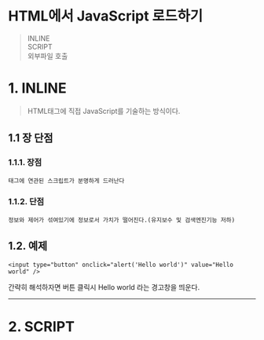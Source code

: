 HTML에서 JavaScript 로드하기
=======================
> INLINE  
> SCRIPT  
> 외부파일 호출  


# 1. INLINE
> HTML태그에 직접 JavaScript를 기술하는 방식이다.
## 1.1 장 단점
### 1.1.1. 장점
```
태그에 연관된 스크립트가 분명하게 드러난다
```
### 1.1.2. 단점
```
정보와 제어가 섞여있기에 정보로서 가치가 떨어진다.(유지보수 및 검색엔진기능 저하)
```      
## 1.2. 예제
```
<input type="button" onclick="alert('Hello world')" value="Hello world" />
```   
간략히 해석하자면 버튼 클릭시 Hello world 라는 경고창을 띄운다.
***
# 2. SCRIPT
> <script>태그 안에 JavaScript를 기술하는 방식
## 2.1. 장 단점
### 2.1.1. 장점
```
HTML 태그와 JS코드를 분리하여 INLINE의 단점을 어느정도 해소화
```
## 2.2. 예제
### 2.2.1. 코드
```
<body>
    <input type="button" id="hw" value="Hello world" />
    <script type="text/javascript">
        var hw = document.getElementById('hw');
        hw.addEventListener('click', function(){
            alert('Hello world');
        })
    </script>
</body>
```   

***
# 3. 외부파일 호출
> HTML과 JS를 별도의 파일로 분리할 수 있다.
## 3.1. 장 단점
### 3.1.1. 장점
```
1. 보다 엄격히 정보(HTML)와 제어(JS)를 분리
2. 하나의 JS파일을 사용하여 여러 HTML에 적용 가능
3. Cache를 통한 속도의 향상, 전송량의 경량화를 도모

즉 유지보수의 편의성 제공 및 작업시간 단축
``` 
## 3.2. 예제
### 3.2.1. HTML 코드
```
<!DOCTYPE html>
<html>
<body>
    <input type="button" id="hw" value="Hello world" />
    <script type="text/javascript" src="script2.js"></script>
</body>
</html>
```
### 3.2.2. JavaScript 코드
```
var hw = document.getElementById('hw');
hw.addEventListener('click', function(){
    alert('Hello world');
})
```
